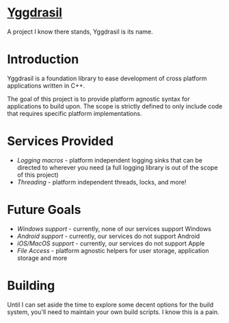 [Yggdrasil](http://stevenkaras.github.com/yggdrasil)
===========
A project I know there stands,
Yggdrasil is its name.


Introduction
============
Yggdrasil is a foundation library to ease development of cross platform applications written in C++.

The goal of this project is to provide platform agnostic syntax for applications to build upon. The scope is strictly defined to only include code that requires specific platform implementations.


Services Provided
=================

  * *Logging macros* - platform independent logging sinks that can be directed to wherever you need (a full logging library is out of the scope of this project)
  * *Threading* - platform independent threads, locks, and more!


Future Goals
============

  * *Windows support* - currently, none of our services support Windows
  * *Android support* - currently, our services do not support Android
  * *iOS/MacOS support* - currently, our services do not support Apple
  * *File Access* - platform agnostic helpers for user storage, application storage and more


Building
========
Until I can set aside the time to explore some decent options for the build system, you'll need to maintain your own build scripts. I know this is a pain.